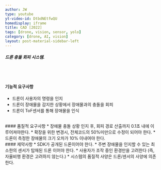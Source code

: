 ```yaml
---
author: JW
type: youtube
yt-video-id: DtbdNEtfwQU
homedisplay: iframe
title: CAD [2022]
tags: [drone, vision, sensor, yolo]
category: [drone, AI, vision]
layout: post-material-sidebar-left
---
```

##### 드론 충돌 회피 시스템.
<br><br>
#### 기능적 요구사항
* 드론이 사용자의 명령을 인지
* 드론이 장애물을 감지한 상황에서 장애물과의 충돌을 회피
* 드론이 ToF센서를 통해 장애물을 인식

<br>
#### 품질적 요구사항
* 장애물 충돌 상황 인지 후, 회피 경로 산출까지 0.1초 내에 이루어져야한다.
* 확장을 위한 변경시, 전체코드의 50%미만으로 수정이 되어야 한다. 
* 드론이 측정한 장애물의 크기 오차가 10% 이내여야 한다. 

<br>
#### 제약사항
* SDK가 공개된 드론이어야 한다.
* 주변 장애물을 인지할 수 있는 최소한의 센서가 탑재된 드론 이어야 한다.
* 사용자가 조작 중인 환경만을 고려한다 (즉, 자율비행 환경은 고려하지 않는다.)
* 시스템의 품질적 사양은 드론/센서의 사양에 의존한다.
